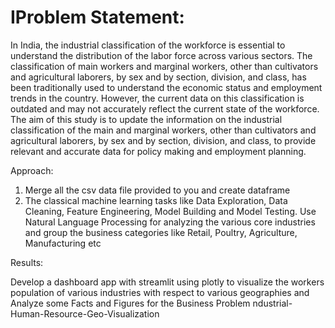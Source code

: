# IProblem Statement: 
In India, the industrial classification of the workforce is essential to understand the distribution of the labor force across various sectors. The classification of main workers and marginal workers, other than cultivators and agricultural laborers, by sex and by section, division, and class, has been traditionally used to understand the economic status and employment trends in the country. However, the current data on this classification is outdated and may not accurately reflect the current state of the workforce. The aim of this study is to update the information on the industrial classification of the main and marginal workers, other than cultivators and agricultural laborers, by sex and by section, division, and class, to provide relevant and accurate data for policy making and employment planning.

Approach:
1) Merge all the csv data file provided to you and create dataframe
2) The classical machine learning tasks like Data Exploration, Data Cleaning, Feature Engineering, Model Building and Model Testing. Use Natural Language Processing for analyzing the various core industries and group the business categories like Retail, Poultry, Agriculture, Manufacturing etc

Results:

Develop a dashboard app with streamlit using plotly to visualize the workers population of various industries with respect to various geographies and Analyze some Facts and Figures for the Business Problem
ndustrial-Human-Resource-Geo-Visualization
